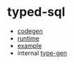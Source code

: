 # typed-sql

- [codegen](packages/plugin)
- [runtime](packages/runtime)
- [example](packages/sandbox)
- internal [type-gen](packages/type-gen)